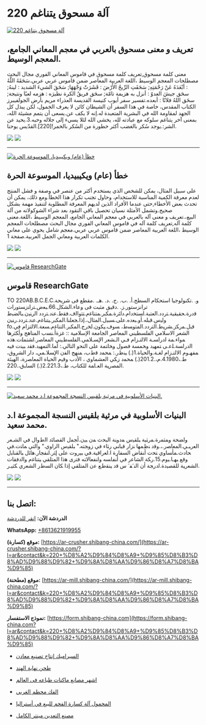 # 220 آلة مسحوق يتناغم

<a href="https://swt.shibang-china.com/?l=ar&img&k=220+%D8%A2%D9%84%D8%A9+%D9%85%D8%B3%D8%AD%D9%88%D9%82+%D9%8A%D8%AA%D9%86%D8%A7%D8%BA%D9%85" target="_blank">![220 آلة مسحوق يتناغم](http://static.shibang-china.com/all-800x300/687.jpg)</a>

## تعريف و معنى مسحوق بالعربي في معجم المعاني الجامع، المعجم الوسيط.
معنى كلمة مسحوق,تعريف كلمة مسحوق في قاموس المعاني الفوري مجال البحث مصطلحات المعجم الوسيط ،اللغة العربية المعاصر ضمن قاموس عربي عربي.سَحَقَهُ اللَّهُ : أبْعَدَهُ عَنْ رَحْمَتِهِ; سَحَقَتِ الرِّيحُ الأَرْضَ : قَشَرَتْ وَجْهَهَا; سَحَقَ الشيءَ الشديد : لينهُ; سحَق جيشَ العدوّ : أنزل به هزيمة تامّة; سحَق فريقُ الكرة نظيرَه : هزمه لعبًا ونتيجة; سحَق اللهُ فلانًا : أبعده.تفسير سفر أيوب كنيسة القديسة العذراء مريم بأرض الجولفيبرز الكتاب المقدس، خاصة في هذا السفر أن الشيطان كائن لا يعرف الخمول، لكن يبذل كل الجهد لمقاومة الله في البشرية المتعبدة له.إنه لا يكف عن.يسعى أن يتمم مشيئة الله، بمعنى آخر يتناغم سلوكه مع عبادته لله، يخشى الله لئلا يسيء إلى جلاله وحبه.3.يحيد عن الشر:.يوجد سُكر بالغضب أكثر خطورة من السُكر بالخمر![220].القدّيس يوحنا.


<a href="https://whatsapp.shibangsoft.com/WhatsApp.php" target="_blank" title="WhatsApp">![](http://static.shibang-china.com/icon/whatsapp.png)</a> <a href="https://swt.shibang-china.com/?l=ar&icon&k=220+%D8%A2%D9%84%D8%A9+%D9%85%D8%B3%D8%AD%D9%88%D9%82+%D9%8A%D8%AA%D9%86%D8%A7%D8%BA%D9%85" target="_blank">![](http://static.shibang-china.com/icon/chat-ar.png)</a>

---

<a href="https://swt.shibang-china.com/?l=ar&img&k=220+%D8%A2%D9%84%D8%A9+%D9%85%D8%B3%D8%AD%D9%88%D9%82+%D9%8A%D8%AA%D9%86%D8%A7%D8%BA%D9%85" target="_blank">![خطأ (عام) ويكيبيديا، الموسوعة الحرة](http://static.shibang-china.com/all-800x300/44.jpg)</a>

## خطأ (عام) ويكيبيديا، الموسوعة الحرة
على سبيل المثال، يمكن للشخص الذي يستخدم أكثر من عنصر في وصفة و فشل المنتج لعدم معرفة الكمية المناسبة للاستخدام، وحاول تجنب تكرار هذا الخطأ.ومع ذلك، يمكن أن تحدث بعض الأخطاء,حتى عندما الأفراد الذين لديهم المعرفة المطلوبة لتنفيذ مهمة بشكل صحيح.وتشمل الأمثلة نسيان تحصيل باقي النقود بعد شراء الشوكولاته من آلة البيع،.تعريف و معنى آله بالعربي في معجم المعاني الجامع، المعجم الوسيط ،اللغة.معنى كلمة آله,تعريف كلمة آله في قاموس المعاني الفوري مجال البحث مصطلحات المعجم الوسيط ،اللغة العربية المعاصر ضمن قاموس عربي عربي.معجم شامل يحوي على معاني الكلمات العربية ومعاني الجمل العربية.صفحة 1.


<a href="https://whatsapp.shibangsoft.com/WhatsApp.php" target="_blank" title="WhatsApp">![](http://static.shibang-china.com/icon/whatsapp.png)</a> <a href="https://swt.shibang-china.com/?l=ar&icon&k=220+%D8%A2%D9%84%D8%A9+%D9%85%D8%B3%D8%AD%D9%88%D9%82+%D9%8A%D8%AA%D9%86%D8%A7%D8%BA%D9%85" target="_blank">![](http://static.shibang-china.com/icon/chat-ar.png)</a>

---

<a href="https://swt.shibang-china.com/?l=ar&img&k=220+%D8%A2%D9%84%D8%A9+%D9%85%D8%B3%D8%AD%D9%88%D9%82+%D9%8A%D8%AA%D9%86%D8%A7%D8%BA%D9%85" target="_blank">![ﻗﺎﻣﻮس ResearchGate](http://static.shibang-china.com/all-800x300/1350.jpg)</a>

## ﻗﺎﻣﻮس ResearchGate
TO 220AB.B.C.E.C.و. .ﺗﻜﻨﻮﻟﻮﺟﻴﺎ اﺳﺘﺤﻜﺎم اﻟﺴﻄﺢ.أ. .ب. .ج. .د. .هـ. .ﻣﻘﻄﻊ ﻓﻰ ﺷﺮﻳﺤﺔ ﺗﺮاﻧﺰﺳﺘﻮر.ز. .دﻗﻴﻖ ﻣﺜﺒﺖ ﻓﻰ وﻋﺎء.ﺍﻟﺸﻜل.66.ﺒﻌﺽ.ﺘﺭﺍﻨﺯﺴﺘﻭﺭﺍﺕ ﻗﺩﺭﺓ.ﺤﻘﻴﻘﻴﺔ.ﺘﺭﺩﺩ.ﺍﻟﻌﺘﺒﺔ.ﺍﺴﺘﺨﺩﺍﻡ.ﺩﺍﺌﺭﺓ.ﻤﻜﺒﺭ.ﻤﺘﻨﺎﻏﻡ.ﺘﺘﻭﺍﻟﻑ.ﻓﻘﻁ.ﻋﻨﺩ.ﺘﺭﺩﺩ ﺍﻟﺭﻨﻴﻥ.ﺒﺎﻟﻀﺒﻁ ﻭﻟﻴﺱ.ﻗﺒﻠﻪ.ﺃﻭ.ﺒﻌﺩﻩ.ﻋﻠﻰ.ﺴﺒﻴل.ﺍﻟﻤﺜﺎل،.ﺇﺫﺍ.ﺠﻌﻠﻨﺎ.ﺍﻟﻤﻜﺒﺭ.ﻴﺘﻨﺎﻏﻡ.ﻋﻨﺩ.ﺘﺭﺩﺩ.ﺭﻨﻴﻥ fo.ﻗﺒل.ﻤﺭﻜﺯ.ﺸﺭﻴﻁ.ﺍﻟﺘﺭﺩﺩ.ﺍﻟﻤﺘﻭﺴﻁ، ﺴﻭﻑ.ﻴﻜﻭﻥ.ﻟﺨﺭﺝ.ﺍﻟﻤﻜﺒﺭ.ﺍﻟﺘﻨﺎﻏﻡ.ﺴﻌﺔ.الالتزام في الشعر الاسلامي الفلسطيني المعاصر الجامعة الإسلامية :: غزةﺃ.ﻨﺴﺏ ﺍﻟﻤﻨﺎﻫﺞ ﻭﺃﻜﺜﺭﻫﺎ ﻤﻭﺍﺀ.ﻤﺔ ﻟﺩﺭﺍﺴـﺔ ﺍﻻﻟﺘـﺯﺍﻡ ﻓـﻲ ﺍﻟـﺸﻌﺭ ﺍﻹﺴـﻼﻤﻲ.ﺍﻟﻔﻠﺴﻁﻴﻨﻲ ﺍﻟﻤﻌﺎﺼﺭ.ﺍﺸﺘﻤﻠﺕ.ﻫﺫﻩ ﺍﻟﺩﺭﺍﺴﺔ.ﻠﻋ.ﻰ ﺘﻤﻬﻴﺩ ﻭﺨﻤﺴﺔ ﻓﺼﻭل ﻭﺨﺎﺘﻤﺔ ﻋﻠﻰ ﺍﻟﻨﺤﻭ ﺍﻟﺘﺎﻟﻲ.: ﺃﻤﺎ.ﺍﻟﺘﻤﻬﻴﺩ.ﻓﻘﺩ ﺒﻴﻨﺕ ﻓﻴﻪ ﻤﻔﻬـﻭﻡ ﺍﻻﻟﺘـﺯﺍﻡ ﻟﻐـﺔ.ﻭﺍﻟﺤﻴﺎﺓ.1(.) ﻴﻨﻅﺭ.: ﻤﺤﻤﺩ ﻗﻁﺏ، ﻤﻨﻬﺞ ﺍﻟﻔﻥ ﺍﻹﺴﻼ.ﻤﻲ، ﺩﺍﺭ ﺍﻟﺸﺭﻭﻕ، ﻁ.،4.1980.ﻡ،.201.2(.) ﻤﺤﻤﺩ ﺯﻜﻲ ﺍﻟﻌﺸﻤﺎﻭﻱ ، ﺍﻷﺩﺏ ﻭﻗﻴﻡ ﺍﻟﺤﻴﺎﺓ ﺍﻟﻤﻌﺎﺼﺭﺓ، ﺍﻟﻬﻴﺌﺔ ﺍﻟﻤﺼﺭﻴﺔ ﺍﻟﻌ.ﺎﻤﺔ ﻟﻠﻜﺘﺎﺏ، ﻁ.،2.221.3(.) ﺍﻟﺴﺎﺒﻕ،.220.


<a href="https://whatsapp.shibangsoft.com/WhatsApp.php" target="_blank" title="WhatsApp">![](http://static.shibang-china.com/icon/whatsapp.png)</a> <a href="https://swt.shibang-china.com/?l=ar&icon&k=220+%D8%A2%D9%84%D8%A9+%D9%85%D8%B3%D8%AD%D9%88%D9%82+%D9%8A%D8%AA%D9%86%D8%A7%D8%BA%D9%85" target="_blank">![](http://static.shibang-china.com/icon/chat-ar.png)</a>

---

<a href="https://swt.shibang-china.com/?l=ar&img&k=220+%D8%A2%D9%84%D8%A9+%D9%85%D8%B3%D8%AD%D9%88%D9%82+%D9%8A%D8%AA%D9%86%D8%A7%D8%BA%D9%85" target="_blank">![البنيات الأسلوبية في مرثية بلقيس النسجة المجموعة ا.د محمد سعيد.](http://static.shibang-china.com/all-800x300/188.jpg)</a>

## البنيات الأسلوبية في مرثية بلقيس النسجة المجموعة ا.د محمد سعيد.
ﻭﺍﻀﺤﺔ ﻭﻤﺜﻤﺭﺓ.ﻤﺭﺜﻴﺔ ﺒﻠﻘﻴﺱ ﻤﺩﻭﻨﺔ ﺍﻟﺒﺤﺙ ﻤﻥ ﺒﻴﻥ.ﺃﺠﻤل ﺍﻟﻘﺼﺎﺌﺩ ﺍﻟﻁﻭﺍل ﻓﻲ ﺍﻟﺸـﻌﺭ ﺍﻟﻌﺭﺒـﻲ.ﺍﻟﻤﻌﺎﺼﺭ.،.ﻭﻗﺩ ﻨﻅﻤﻬﺎ ﻨﺯﺍﺭ ﻗﺒﺎﻨﻲ ﺭﺜﺎﺀ ﻓﻲ ﺯﻭﺠﺘﻪ.&quot; ﺒﻠﻘﻴﺱ ﺍﻟﺭﺍﻭﻱ.&quot; ﻭﺍﻟﺘﻲ ﻤﺎﺘﺕ.ﻓﻲ ﺤﺎﺩﺙ.ﻤﺄﺴﺎﻭﻱ ﺘﺤﺕ ﺃﻨﻘﺎﺽ ﺍﻟﺴﻔﺎﺭﺓ ﺍ.ﻟﻌﺭﺍﻗﻴﺔ.ﻓﻲ ﺒﻴﺭﻭﺕ ﻋﻠﻰ ﺇﺜﺭ.ﺍﻨﻔﺠﺎﺭ.ﻫﺎﺌل ﺒﺎﻟﻘﻨﺎﺒل ﻭﻗﻊ ﺒﻬـﺎ.ﻴﻭﻡ.15.ﺭﻜﺔ ﺍﻟﺸﺎﻋﺭ ﻓﻲ ﺃﻨﻔﺎﺴﻪ ﻭﺍﻨﻔﻌﺎﻻﺘﻪ ﻓﺘﺭﻯ ﻫﺫﺍ ﺍﻟﻤﺘﻠﻘﻲ ﻴﺘﻨﺎﻏﻡ ﻭﺍﻟﺩﻓﻘﺎﺕ ﺍﻟﺸﻌﺭﻴﺔ ﻟﻠﻘﺼﻴﺩﺓ.ﻟﺩﺭﺠﺔ ﺃﻥ ﺍﻟﻨﹶﻔﹶ ﺱ ﻗﺩ ﻴﻨﻘﻁﻊ ﻋﻥ ﺍﻟﻤﺘﻠﻘﻲ ﺇﺫﺍ ﻜﺎﻥ ﺍﻟﺴﻁﺭ ﺍﻟﺸﻌﺭﻱ ﻜﺜﻴـﺭ.

<a href="https://whatsapp.shibangsoft.com/WhatsApp.php" target="_blank" title="WhatsApp">![](http://static.shibang-china.com/icon/whatsapp.png)</a> <a href="https://swt.shibang-china.com/?l=ar&icon&k=220+%D8%A2%D9%84%D8%A9+%D9%85%D8%B3%D8%AD%D9%88%D9%82+%D9%8A%D8%AA%D9%86%D8%A7%D8%BA%D9%85" target="_blank">![](http://static.shibang-china.com/icon/chat-ar.png)</a>

---
## اتصل بنا:

**الدردشة الآن:** [انقر للدردشة](https://swt.shibang-china.com?l=ar&contact&k=220+%D8%A2%D9%84%D8%A9+%D9%85%D8%B3%D8%AD%D9%88%D9%82+%D9%8A%D8%AA%D9%86%D8%A7%D8%BA%D9%85)

**WhatsApp:**  [+8613621919955](https://whatsapp.shibangsoft.com/WhatsApp.php)

**موقع (كسارة):** [https://ar-crusher.shibang-china.com/](https://ar-crusher.shibang-china.com/?l=ar&contact&k=220+%D8%A2%D9%84%D8%A9+%D9%85%D8%B3%D8%AD%D9%88%D9%82+%D9%8A%D8%AA%D9%86%D8%A7%D8%BA%D9%85)

**موقع (مطحنة):** [https://ar-mill.shibang-china.com/](https://ar-mill.shibang-china.com/?l=ar&contact&k=220+%D8%A2%D9%84%D8%A9+%D9%85%D8%B3%D8%AD%D9%88%D9%82+%D9%8A%D8%AA%D9%86%D8%A7%D8%BA%D9%85)

**نموذج الاستفسار:** [https://form.shibang-china.com](https://form.shibang-china.com?l=ar&contact&k=220+%D8%A2%D9%84%D8%A9+%D9%85%D8%B3%D8%AD%D9%88%D9%82+%D9%8A%D8%AA%D9%86%D8%A7%D8%BA%D9%85)

* [السيراميك إنتاج تصنيع معادن](../21/%D8%A7%D9%84%D8%B3%D9%8A%D8%B1%D8%A7%D9%85%D9%8A%D9%83%20%D8%A5%D9%86%D8%AA%D8%A7%D8%AC%20%D8%AA%D8%B5%D9%86%D9%8A%D8%B9%20%D9%85%D8%B9%D8%A7%D8%AF%D9%86.md)

* [طحن نهاية الهند](../24/%D8%B7%D8%AD%D9%86%20%D9%86%D9%87%D8%A7%D9%8A%D8%A9%20%D8%A7%D9%84%D9%87%D9%86%D8%AF.md)

* [اشهر مصانع ماكنات طباعه فى العالم](../22/%D8%A7%D8%B4%D9%87%D8%B1%20%D9%85%D8%B5%D8%A7%D9%86%D8%B9%20%D9%85%D8%A7%D9%83%D9%86%D8%A7%D8%AA%20%D8%B7%D8%A8%D8%A7%D8%B9%D9%87%20%D9%81%D9%89%20%D8%A7%D9%84%D8%B9%D8%A7%D9%84%D9%85.md)

* [الفك محطم الغربي](../24/%D8%A7%D9%84%D9%81%D9%83%20%D9%85%D8%AD%D8%B7%D9%85%20%D8%A7%D9%84%D8%BA%D8%B1%D8%A8%D9%8A.md)

* [المحمول آلة كسارة الفحم للبيع في أستراليا](../25/%D8%A7%D9%84%D9%85%D8%AD%D9%85%D9%88%D9%84%20%D8%A2%D9%84%D8%A9%20%D9%83%D8%B3%D8%A7%D8%B1%D8%A9%20%D8%A7%D9%84%D9%81%D8%AD%D9%85%20%D9%84%D9%84%D8%A8%D9%8A%D8%B9%20%D9%81%D9%8A%20%D8%A3%D8%B3%D8%AA%D8%B1%D8%A7%D9%84%D9%8A%D8%A7.md)

* [مصنع التعدين مينتر الكامل](../23/%D9%85%D8%B5%D9%86%D8%B9%20%D8%A7%D9%84%D8%AA%D8%B9%D8%AF%D9%8A%D9%86%20%D9%85%D9%8A%D9%86%D8%AA%D8%B1%20%D8%A7%D9%84%D9%83%D8%A7%D9%85%D9%84.md)